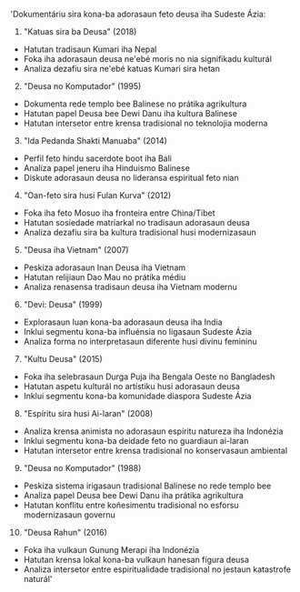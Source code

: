 'Dokumentáriu sira kona-ba adorasaun feto deusa iha Sudeste Ázia:

1. "Katuas sira ba Deusa" (2018)
- Hatutan tradisaun Kumari iha Nepal
- Foka iha adorasaun deusa ne'ebé moris no nia signifikadu kulturál
- Analiza dezafiu sira ne'ebé katuas Kumari sira hetan

2. "Deusa no Komputador" (1995)
- Dokumenta rede templo bee Balinese no prátika agrikultura
- Hatutan papel Deusa bee Dewi Danu iha kultura Balinese
- Hatutan intersetor entre krensa tradisional no teknolojia moderna

3. "Ida Pedanda Shakti Manuaba" (2014)
- Perfil feto hindu sacerdote boot iha Bali
- Analiza papel jeneru iha Hinduismo Balinese
- Diskute adorasaun deusa no lideransa espiritual feto nian

4. "Oan-feto sira husi Fulan Kurva" (2012)
- Foka iha feto Mosuo iha fronteira entre China/Tibet
- Hatutan sosiedade matriarkal no tradisaun adorasaun deusa
- Analiza dezafiu sira ba kultura tradisional husi modernizasaun

5. "Deusa iha Vietnam" (2007)
- Peskiza adorasaun Inan Deusa iha Vietnam
- Hatutan relijiaun Dao Mau no prátika médiu
- Analiza renasensa tradisaun deusa iha Vietnam modernu

6. "Devi: Deusa" (1999)
- Explorasaun luan kona-ba adorasaun deusa iha India
- Inklui segmentu kona-ba influénsia no ligasaun Sudeste Ázia
- Analiza forma no interpretasaun diferente husi divinu femininu

7. "Kultu Deusa" (2015)
- Foka iha selebrasaun Durga Puja iha Bengala Oeste no Bangladesh
- Hatutan aspetu kulturál no artístiku husi adorasaun deusa
- Inklui segmentu kona-ba komunidade diaspora Sudeste Ázia

8. "Espíritu sira husi Ai-laran" (2008)
- Analiza krensa animista no adorasaun espíritu natureza iha Indonézia
- Inklui segmentu kona-ba deidade feto no guardiaun ai-laran
- Hatutan intersetor entre krensa tradisional no konservasaun ambiental

9. "Deusa no Komputador" (1988)
- Peskiza sistema irigasaun tradisional Balinese no rede templo bee
- Analiza papel Deusa bee Dewi Danu iha prátika agrikultura
- Hatutan konflitu entre koñesimentu tradisional no esforsu modernizasaun governu

10. "Deusa Rahun" (2016)
- Foka iha vulkaun Gunung Merapi iha Indonézia
- Hatutan krensa lokal kona-ba vulkaun hanesan figura deusa
- Analiza intersetor entre espiritualidade tradisional no jestaun katastrofe naturál'